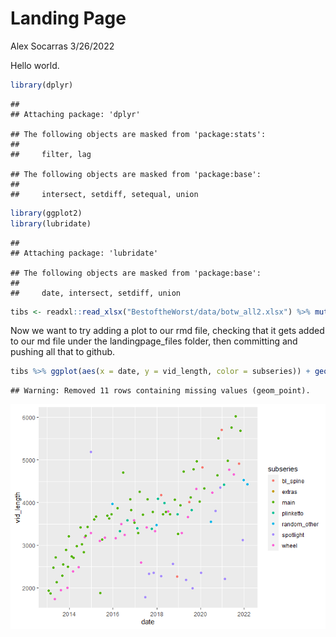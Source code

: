 Landing Page
================
Alex Socarras
3/26/2022

Hello world.

``` r
library(dplyr)
```

    ## 
    ## Attaching package: 'dplyr'

    ## The following objects are masked from 'package:stats':
    ## 
    ##     filter, lag

    ## The following objects are masked from 'package:base':
    ## 
    ##     intersect, setdiff, setequal, union

``` r
library(ggplot2)
library(lubridate)
```

    ## 
    ## Attaching package: 'lubridate'

    ## The following objects are masked from 'package:base':
    ## 
    ##     date, intersect, setdiff, union

``` r
tibs <- readxl::read_xlsx("BestoftheWorst/data/botw_all2.xlsx") %>% mutate(date = ymd_hms(date), vid_length = duration(duration))
```

Now we want to try adding a plot to our rmd file, checking that it gets
added to our md file under the landingpage\_files folder, then
committing and pushing all that to github.

``` r
tibs %>% ggplot(aes(x = date, y = vid_length, color = subseries)) + geom_point()
```

    ## Warning: Removed 11 rows containing missing values (geom_point).

![](landingpage_files/figure-gfm/unnamed-chunk-2-1.png)<!-- -->
